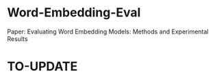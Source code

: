 # Word-Embedding-Eval
Paper: Evaluating Word Embedding Models: Methods and Experimental Results


# TO-UPDATE
